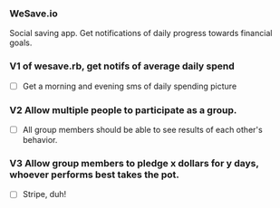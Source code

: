 ### WeSave.io

Social saving app.  Get notifications of daily progress towards financial goals.


### V1 of wesave.rb, get notifs of average daily spend
- [ ] Get a morning and evening sms of daily spending picture

### V2 Allow multiple people to participate as a group.

- [ ] All group members should be able to see results of each other's behavior.

### V3 Allow group members to pledge x dollars for y days, whoever performs best takes the pot. 

- [ ] Stripe, duh!
